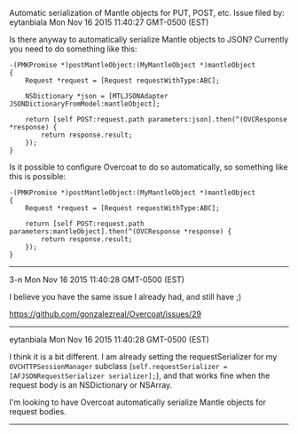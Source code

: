 Automatic serialization of Mantle objects for PUT, POST, etc.
Issue filed by: eytanbiala
Mon Nov 16 2015 11:40:27 GMT-0500 (EST)

Is there anyway to automatically serialize Mantle objects to JSON?
Currently you need to do something like this:

```
-(PMKPromise *)postMantleObject:(MyMantleObject *)mantleObject
{
	Request *request = [Request requestWithType:ABC];
	
	NSDictionary *json = [MTLJSONAdapter JSONDictionaryFromModel:mantleObject];    

	return [self POST:request.path parameters:json].then(^(OVCResponse *response) {
		return response.result;
	});
}
```

Is it possible to configure Overcoat to do so automatically, so something like this is possible: 

```
-(PMKPromise *)postMantleObject:(MyMantleObject *)mantleObject
{
    Request *request = [Request requestWithType:ABC];
    
    return [self POST:request.path parameters:mantleObject].then(^(OVCResponse *response) {
        return response.result;
    });
}
```
-------------------------------------------------------------------------------
3-n
Mon Nov 16 2015 11:40:28 GMT-0500 (EST)

I believe you have the same issue I already had, and still have ;)

https://github.com/gonzalezreal/Overcoat/issues/29

-------------------------------------------------------------------------------
eytanbiala
Mon Nov 16 2015 11:40:28 GMT-0500 (EST)

I think it is a bit different. I am already setting the requestSerializer for my `OVCHTTPSessionManager` subclass (`self.requestSerializer = [AFJSONRequestSerializer serializer];`), and that works fine when the request body is an NSDictionary or NSArray.

I'm looking to have Overcoat automatically serialize Mantle objects for request bodies.

-------------------------------------------------------------------------------